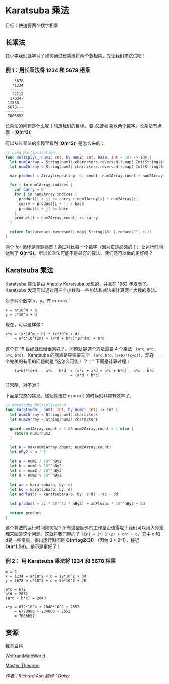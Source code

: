 # Karatsuba 乘法

目标：快速将两个数字相乘

## 长乘法

在小学我们就学习了如何通过长乘法将两个数相乘。先让我们来试试吧！

### 例 1：用长乘法将 1234 和 5678 相乘

	    5678
	   *1234
	  ------
	   22712
	  17034-
	 11356--
	 5678---
	--------
	 7006652

长乘法的问题是什么呢！想想我们的目标。要 *快速地* 乘以两个数字。长乘法有点慢！(**O(n^2)**)

可以从长乘法的实现里看到 (**O(n^2)**) 是怎么来的：

```swift
// Long Multiplication
func multiply(_ num1: Int, by num2: Int, base: Int = 10) -> Int {
  let num1Array = String(num1).characters.reversed().map{ Int(String($0))! }
  let num2Array = String(num2).characters.reversed().map{ Int(String($0))! }
  
  var product = Array(repeating: 0, count: num1Array.count + num2Array.count)

  for i in num1Array.indices {
    var carry = 0
    for j in num2Array.indices {
      product[i + j] += carry + num1Array[i] * num2Array[j]
      carry = product[i + j] / base
      product[i + j] %= base
    }
    product[i + num2Array.count] += carry
  }
  
  return Int(product.reversed().map{ String($0) }.reduce("", +))!
}
```

两个 for 循环是罪魁祸首！通过对比每一个数字（因为它是必须的！）让运行时间达到了 **O(n^2)**。所以长乘法可能不是最好的算法。我们还可以做的更好吗？

## Karatsuba 乘法

Karatsuba 算法是由 Anatoly Karatsuba 发现的，并且在 1962 年发表了。Karatsuba 发现可以通过用三个小数和一些加法和减法来计算两个大数的乘法。

对于两个数字 x，y。有 m <= n：

	x = a*10^m + b
	y = c*10^m + d

现在，可以这样做：

	x*y = (a*10^m + b) * (c*10^m + d)
	    = a*c*10^(2m) + (a*d + b*c)*10^(m) + b*d

这个在 19 世纪就已经很刘姓了。问题就是这个方法需要 4 个乘法 （`a*c`, `a*d`, `b*c`, `b*d`）。Karatsuba 的观点是只需要三个 （`a*c`, `b*d`, `(a+b)*(c+d)`）。现在，一个完美的有用的问题就是 “这怎么可能！？！” 下面是计算过程：

        (a+b)*(c+d) - a*c - b*d  = (a*c + a*d + b*c + b*d) - a*c - b*d
                                 = (a*d + b*c)

非常酷，对不对？

下面是完整的实现。递归算法在 m = n/2 的时候就非常有效率了。

```swift
// Karatsuba Multiplication
func karatsuba(_ num1: Int, by num2: Int) -> Int {
  let num1Array = String(num1).characters
  let num2Array = String(num2).characters
  
  guard num1Array.count > 1 && num2Array.count > 1 else {
    return num1*num2
  }
  
  let n = max(num1Array.count, num2Array.count)
  let nBy2 = n / 2
  
  let a = num1 / 10^^nBy2
  let b = num1 % 10^^nBy2
  let c = num2 / 10^^nBy2
  let d = num2 % 10^^nBy2
  
  let ac = karatsuba(a, by: c)
  let bd = karatsuba(b, by: d)
  let adPlusbc = karatsuba(a+b, by: c+d) - ac - bd
  
  let product = ac * 10^^(2 * nBy2) + adPlusbc * 10^^nBy2 + bd
  
  return product
}
```

这个算法的运行时间如何呢？所有这些额外的工作是否值得呢？我们可以用大师定理来回答这个问题。这就将我们带向了 `T(n) = 3*T(n/2) + c*n + d`，其中 c 和 d是一些常量。得出运行时间是 **O(n^log2(3))** （因为 3 > 2^1），接近 **O(n^1.56)**。是不是更好了！

### 例 2： 用 Karatsuba 乘法将 1234 和 5678 相乘

	m = 2
	x = 1234 = a*10^2 + b = 12*10^2 + 34
	y = 5678 = c*10^2 + d = 56*10^2 + 78

	a*c = 672
	b*d = 2652
	(a*d + b*c) = 2840
	
	x*y = 672*10^4 + 2840*10^2 + 2652
	    = 6720000 + 284000 + 2652
	    = 7006652	
 
## 资源

[维基百科](https://en.wikipedia.org/wiki/Karatsuba_algorithm)

[WolframMathWorld](http://mathworld.wolfram.com/KaratsubaMultiplication.html) 

[Master Theorem](https://en.wikipedia.org/wiki/Master_theorem)

*作者：Richard Ash 翻译：Daisy*


